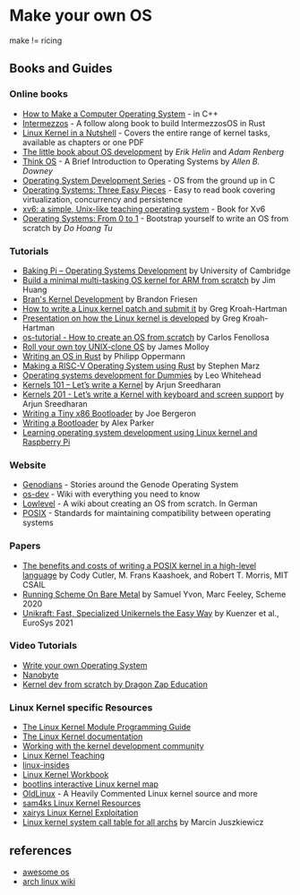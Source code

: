 # Make your own OS

make != ricing

## Books and Guides

### Online books

- [How to Make a Computer Operating System](https://github.com/SamyPesse/How-to-Make-a-Computer-Operating-System) - in C++
- [Intermezzos](https://intermezzos.github.io/book/) - A follow along book to build IntermezzosOS in Rust
- [Linux Kernel in a Nutshell](http://www.kroah.com/lkn/) - Covers the entire range of kernel tasks, available as chapters or one PDF
- [The little book about OS development](http://littleosbook.github.io/) by *Erik Helin* and *Adam Renberg*
- [Think OS](http://greenteapress.com/thinkos/) - A Brief Introduction to Operating Systems by *Allen B. Downey*
- [Operating System Development Series](http://www.brokenthorn.com/Resources/OSDevIndex.html) - OS from the ground up in C
- [Operating Systems: Three Easy Pieces](http://pages.cs.wisc.edu/~remzi/OSTEP/) - Easy to read book covering virtualization, concurrency and persistence
- [xv6: a simple, Unix-like teaching operating system](https://pdos.csail.mit.edu/6.828/2019/xv6/book-riscv-rev0.pdf) - Book for Xv6
- [Operating Systems: From 0 to 1](https://tuhdo.github.io/os01/) - Bootstrap yourself to write an OS from scratch by *Do Hoang Tu*

### Tutorials

- [Baking Pi – Operating Systems Development](https://www.cl.cam.ac.uk/projects/raspberrypi/tutorials/os/index.html) by University of Cambridge
- [Build a minimal multi-tasking OS kernel for ARM from scratch](https://github.com/jserv/mini-arm-os) by Jim Huang
- [Bran's Kernel Development](http://www.osdever.net/bkerndev/Docs/title.htm) by Brandon Friesen
- [How to write a Linux kernel patch and submit it](https://github.com/gregkh/kernel-tutorial) by Greg Kroah-Hartman
- [Presentation on how the Linux kernel is developed](https://github.com/gregkh/kernel-development) by Greg Kroah-Hartman
- [os-tutorial - How to create an OS from scratch](https://github.com/cfenollosa/os-tutorial) by Carlos Fenollosa
- [Roll your own toy UNIX-clone OS](http://jamesmolloy.co.uk/tutorial_html/) by James Molloy
- [Writing an OS in Rust](https://os.phil-opp.com/) by Philipp Oppermann
- [Making a RISC-V Operating System using Rust](http://osblog.stephenmarz.com/) by Stephen Marz
- [Operating systems development for Dummies](https://medium.com/@lduck11007/operating-systems-development-for-dummies-3d4d786e8ac) by Leo Whitehead
- [Kernels 101 – Let’s write a Kernel](https://arjunsreedharan.org/post/82710718100/kernels-101-lets-write-a-kernel) by Arjun Sreedharan
- [Kernels 201 - Let’s write a Kernel with keyboard and screen support](https://arjunsreedharan.org/post/99370248137/kernels-201-lets-write-a-kernel-with-keyboard) by Arjun Sreedharan
- [Writing a Tiny x86 Bootloader](https://www.joe-bergeron.com/posts/Writing%20a%20Tiny%20x86%20Bootloader/) by Joe Bergeron
- [Writing a Bootloader](http://3zanders.co.uk/2017/10/13/writing-a-bootloader/) by Alex Parker
- [Learning operating system development using Linux kernel and Raspberry Pi](https://github.com/s-matyukevich/raspberry-pi-os)

### Website

- [Genodians](https://genodians.org/) - Stories around the Genode Operating System
- [os-dev](http://wiki.osdev.org/Main_Page) - Wiki with everything you need to know
- [Lowlevel](http://www.lowlevel.eu/wiki/Hauptseite) - A wiki about creating an OS from scratch. In German
- [POSIX](https://pubs.opengroup.org/onlinepubs/9699919799/) - Standards for maintaining compatibility between operating systems

### Papers

- [The benefits and costs of writing a POSIX kernel in a high-level language](https://www.usenix.org/conference/osdi18/presentation/cutler) by Cody Cutler, M. Frans Kaashoek, and Robert T. Morris, MIT CSAIL
- [Running Scheme On Bare Metal](https://icfp20.sigplan.org/details/scheme-2020-papers/3/Running-Scheme-On-Bare-Metal-Experience-Report-) by Samuel Yvon, Marc Feeley, Scheme 2020
- [Unikraft: Fast, Specialized Unikernels the Easy Way](https://dl.acm.org/doi/pdf/10.1145/3447786.3456248) by Kuenzer et al., EuroSys 2021

### Video Tutorials

- [Write your own Operating System](https://www.youtube.com/playlist?list=PLHh55M_Kq4OApWScZyPl5HhgsTJS9MZ6M)
- [Nanobyte](https://www.youtube.com/channel/UCSPIuWADJIMIf9Erf--XAsA)
- [Kernel dev from scratch by Dragon Zap Education](https://www.youtube.com/watch?v=HNIg3TXfdX8&list=PLrGN1Qi7t67V-9uXzj4VSQCffntfvn42v)

### Linux Kernel specific Resources

- [The Linux Kernel Module Programming Guide](https://sysprog21.github.io/lkmpg/)
- [The Linux Kernel documentation](https://www.kernel.org/doc/html/latest/)
- [Working with the kernel development community](https://www.kernel.org/doc/html/latest/process/)
- [Linux Kernel Teaching](https://linux-kernel-labs.github.io/refs/heads/master)
- [linux-insides](https://0xax.gitbooks.io/linux-insides/content/)
- [Linux Kernel Workbook](https://lkw.readthedocs.io/en/latest/index.html)
- [bootlins interactive Linux kernel map](https://makelinux.github.io/kernel/map/)
- [OldLinux](http://www.oldlinux.org/) - A Heavily Commented Linux kernel source and more
- [sam4ks Linux Kernel Resources](https://github.com/sam4k/linux-kernel-resources)
- [xairys Linux Kernel Exploitation](https://github.com/xairy/linux-kernel-exploitation)
- [Linux kernel system call table for all archs](https://marcin.juszkiewicz.com.pl/download/tables/syscalls.html) by Marcin Juszkiewicz

## references

- [awesome os](https://github.com/jubalh/awesome-os)
- [arch linux wiki](https://wiki.archlinux.org/title/Main_page)